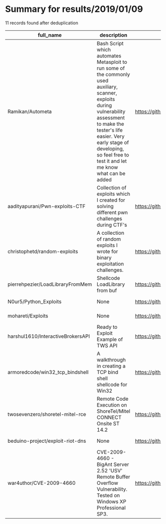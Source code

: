 
# Summary for results/2019/01/09
    
11 records found after deduplication

| full_name | description | html_url | matched_list | matched_count | pushed_at | size | stargazers_count | language | forks_count | vul_ids |
|-----------------------------------|------------------------------------------------------------------------------------------------------------------------------------------------------------------------------------------------------------------------------------------------------------------|------------------------------------------------------|---------------------------------------------|-----------------|---------------------------|--------|--------------------|------------|---------------|-------------------|
| Ramikan/Autometa | Bash Script which automates Metasploit to run some of the commonly used auxiliary, scanner, exploits during vulnerability assessment to make the tester's life easier. Very early stage of developing, so feel free to test it and let me know what can be added | https://github.com/Ramikan/Autometa | ['exploit', 'metasploit module OR payload'] | 2 | 2019-01-09 15:14:10+00:00 | 105 | 2 | Shell | 2 | [] |
| aadityapurani/Pwn-exploits-CTF | Collection of exploits which I created for solving different pwn challenges during CTF's | https://github.com/aadityapurani/Pwn-exploits-CTF | ['exploit'] | 1 | 2019-01-09 12:10:03+00:00 | 21 | 2 | Python | 1 | [] |
| christophetd/random-exploits | A collection of random exploits I wrote for binary exploitation challenges. | https://github.com/christophetd/random-exploits | ['exploit'] | 1 | 2019-01-09 20:57:14+00:00 | 2014 | 0 | Python | 0 | [] |
| pierrehpezier/LoadLibraryFromMem | Shellcode LoadLibrary from buf | https://github.com/pierrehpezier/LoadLibraryFromMem | ['shellcode'] | 1 | 2019-01-09 09:14:27+00:00 | 26 | 2 | C++ | 1 | [] |
| N0ur5/Python_Exploits | None | https://github.com/N0ur5/Python_Exploits | ['exploit'] | 1 | 2019-01-09 02:04:43+00:00 | 2 | 0 | Python | 0 | [] |
| mohareti/Exploits | None | https://github.com/mohareti/Exploits | ['exploit'] | 1 | 2019-01-09 00:03:52+00:00 | 0 | 0 | | 0 | [] |
| harshul1610/InteractiveBrokersAPI | Ready to Exploit Example of TWS API | https://github.com/harshul1610/InteractiveBrokersAPI | ['exploit'] | 1 | 2019-01-09 05:36:24+00:00 | 7 | 1 | Python | 0 | [] |
| armoredcode/win32_tcp_bindshell | A walkthrough in creating a TCP bind shell shellcode for Win32 | https://github.com/armoredcode/win32_tcp_bindshell | ['shellcode'] | 1 | 2019-01-09 14:13:12+00:00 | 4 | 0 | C | 1 | [] |
| twosevenzero/shoretel-mitel-rce | Remote Code Execution on ShoreTel/Mitel CONNECT Onsite ST 14.2 | https://github.com/twosevenzero/shoretel-mitel-rce | ['rce', 'remote code execution'] | 2 | 2019-01-09 15:05:31+00:00 | 1 | 1 | Ruby | 0 | [] |
| beduino-project/exploit-riot-dns | None | https://github.com/beduino-project/exploit-riot-dns | ['exploit'] | 1 | 2019-01-09 15:43:52+00:00 | 1 | 0 | Assembly | 0 | [] |
| war4uthor/CVE-2009-4660 | CVE-2009-4660 - BigAnt Server 2.52 'USV' Remote Buffer Overflow Vulnerability. Tested on Windows XP Professional SP3. | https://github.com/war4uthor/CVE-2009-4660 | ['cve-2'] | 1 | 2019-01-09 23:50:56+00:00 | 1 | 0 | Python | 0 | ['CVE-2009-4660'] |

